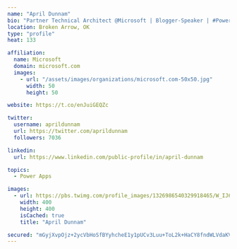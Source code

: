 ```yaml
---
name: "April Dunnam"
bio: "Partner Technical Architect @Microsoft | Blogger-Speaker | #PowerApps, #PowerAutomate, #Office365, #SharePoint | #WIT | #Karaoke Queen"
location: Broken Arrow, OK
type: "profile"
heat: 133

affiliation:
  name: Microsoft
  domain: microsoft.com
  images:
    - url: "/assets/images/organizations/microsoft.com-50x50.jpg"
      width: 50
      height: 50

website: https://t.co/enJuiGEQZc

twitter:
  username: aprildunnam
  url: https://twitter.com/aprildunnam
  followers: 7036

linkedin:
  url: https://www.linkedin.com/public-profile/in/april-dunnam

topics:
  - Power Apps

images:
  - url: https://pbs.twimg.com/profile_images/1326986540329918465/W_IJ6Ih2_400x400.jpg
    width: 400
    height: 400
    isCached: true
    title: "April Dunnam"

secured: "mGyjXvpOjz+2ycVbHoSfBYyhcheE1y1pUCv3Luu+ToL2k+HaCY8fndWLVdaKVUvPB9JY2gEfcCeopm1nRazWlI+QlR0R9a7Adu6kIsm7ajundb5mHZpBfd71yeiKLGhS3zZdTKHn3CBV7zigM1muioKOOT954GMVsGpo4uEoOFJO8BkhjbYCG2arQfqYNtMSJjuSbSIYd8WBplLkNwI42jpuo/APl5V4ehi9O6jgnwvvnrUYJIApCjnfu6KJwnbmaveyqiifDOs/p3rQ1D/mQAAa3asQSclwvJg3eT7OVQNPp7H+p4acj/YTZYc8j1yZcgI7tH/6s6VfqHhkGRsFsV3v7CEQQLX0vFeOQEkmwQ2t/6/qj3LL0XEP+UnJu1QEFtDkvPctQLKAXYpYm/IlR2LuLpX4iNosvDEwOvDw/+w=;8B71z/kYqMZS4lHfjjq1Xw=="
---
```


